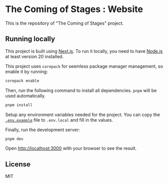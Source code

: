 # The Coming of Stages : Website

This is the repository of "The Coming of Stages" project.

## Running locally

This project is built using [Next.js](https://nextjs.org/). To run it locally, you need to have [Node.js](https://nodejs.org/) at least version 20 installed.

This project uses `corepack` for seemless package manager management, so enable it by running:

```bash
corepack enable
```

Then, run the following command to install all dependencies. `pnpm` will be used automatically.

```bash
pnpm install
```

Setup any environment variables needed for the project. You can copy the [`.env.example`](/.env.example) file to `.env.local` and fill in the values.

Finally, run the development server:

```bash
pnpm dev
```

Open [http://localhost:3000](http://localhost:3000) with your browser to see the result.

## License

MIT